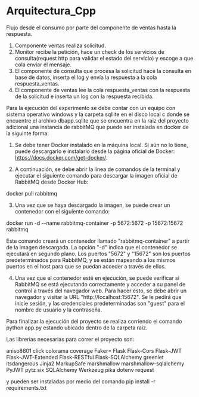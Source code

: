 ﻿# Arquitectura_Cpp

Flujo desde el consumo por parte del componente de ventas hasta la respuesta.

1. Componente ventas realiza solicitud.
2. Monitor recibe la petición, hace un check de los servicios de consulta(request http para validar el estado del servicio) y escoge a que cola enviar el mensaje.
3. El componente de consulta que procesa la solicitud hace la consulta en base de datos, inserta el log y envía la respuesta a la cola respuesta_ventas.
4. El componente de ventas lee la cola respuesta_ventas con la respuesta de la solicitud e inserta un log con la respuesta recibida.

Para la ejecución del experimento se debe contar con un equipo con sistema operativo windows y la carpeta sqllite en el disco local c donde se encuentre el archivo dbapp.sqlite que se encuentra en la raiz del proyecto adicional  una instancia de rabbitMQ que puede ser instalada en docker de la siguinte forma:
1. Se debe tener Docker instalado en la máquina local. Si aún no lo tiene, puede descargarlo e instalarlo desde la página oficial de Docker: https://docs.docker.com/get-docker/.

2. A continuación, se debe abrir la línea de comandos de la terminal y ejecutar el siguiente comando para descargar la imagen oficial de RabbitMQ desde Docker Hub:

docker pull rabbitmq

3. Una vez que se haya descargado la imagen, se puede crear un contenedor con el siguiente comando:

docker run -d --name rabbitmq-container -p 5672:5672 -p 15672:15672 rabbitmq

Este comando creará un contenedor llamado "rabbitmq-container" a partir de la imagen descargada. La opción "-d" indica que el contenedor se ejecutará en segundo plano. Los puertos "5672" y "15672" son los puertos predeterminados para RabbitMQ, y se están mapeando a los mismos puertos en el host para que se puedan acceder a través de ellos.

4. Una vez que el contenedor esté en ejecución, se puede verificar si RabbitMQ se está ejecutando correctamente y acceder a su panel de control a través del navegador web. Para hacer esto, se debe abrir un navegador y visitar la URL "http://localhost:15672". Se le pedirá que inicie sesión, y las credenciales predeterminadas son "guest" para el nombre de usuario y la contraseña.

Para finalizar la ejecución del proyecto se realiza corriendo el comando python app.py estando ubicado dentro de la carpeta raiz.

Las librerias necesarias para correr el proyecto son:

aniso8601
click
colorama
coverage
Faker=
Flask
Flask-Cors
Flask-JWT
Flask-JWT-Extended
Flask-RESTful
Flask-SQLAlchemy
greenlet
itsdangerous
Jinja2
MarkupSafe
marshmallow
marshmallow-sqlalchemy
PyJWT
pytz
six
SQLAlchemy
Werkzeug
pika
dotenv
request

y pueden ser instaladas por medio del comando pip install -r requirements.txt
